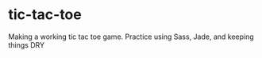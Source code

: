 # tic-tac-toe
Making a working tic tac toe game.  Practice using Sass, Jade, and keeping things DRY
